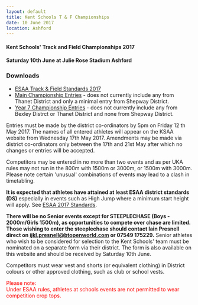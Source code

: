 ```yaml
---
layout: default
title: Kent Schools T & F Championships
date: 10 June 2017
location: Ashford
---
```


#### Kent Schools' Track and Field Championships 2017

#### Saturday 10th June at Julie Rose Stadium Ashford

<div class="panel panel-info">
    <div class="panel-heading">
        <h3 class="panel-title">Downloads</h3>
    </div>
    <div class="panel-body">
        <ul>
            <li><a href="/files/events/16-17/2017-06-10-kent-schools-t-and-f-championships/ESAA-T-F-Standards-2017.xlsx">ESAA Track & Field Standards 2017</a></li>
            <li><a href="/files/events/16-17/2017-06-10-kent-schools-t-and-f-championships/Kent-School-TF-Championship-Entry-Submission-2017.pdf">Main Championship Entries</a> - does not currently include any from Thanet District and only a minimal entry from Shepway District.</li>
            <li><a href="/files/events/16-17/2017-06-10-kent-schools-t-and-f-championships/Kent-School-Year-7-TF-Championship-Entry-Submission-2017.pdf">Year 7 Championship Entries</a> - does not currently include any from Bexley Distrct or Thanet District and none from Shepway District.</li>
        </ul>
    </div>
</div>

Entries must be made by the district co-ordinators by 5pm on Friday 12 th May 2017. The names of all entered athletes will appear on the KSAA website from Wednesday 17th May  2017. Amendments may be made via district co-ordinators only between the 17th and 21st May after which no changes or entries will be accepted.

Competitors may be entered in no more than two events and as per UKA rules may not run in the 800m with 1500m or 3000m, or 1500m with 3000m. Please note certain 'unusual' combinations of events may lead to a clash in timetabling.

**It is expected that athletes have attained at least ESAA district standards (DS)** especially in events such as High Jump where a minimum start height will apply. See [ESAA 2017 Standards](/files/events/16-17/2017-06-10-kent-schools-t-and-f-championships/ESAA-T-F-Standards-2017.xlsx).

**There will be no Senior events except for STEEPLECHASE (Boys - 2000m/Girls 1500m), as opportunities to compete over chase are limited. Those wishing to enter the steeplechase should contact Iain Presnell direct on ijkl.presnell@btopenworld.com or 07549 175229.**
Senior athletes who wish to be considered for selection to the Kent Schools' team must be nominated on a separate form via their district. The form is also available on this website and should be received by Saturday 10th June.

Competitors must wear vest and shorts (or equivalent clothing) in District colours or other approved clothing, such as club or school vests.

<span style="color: red">Please note: <br />
Under ESAA rules, athletes at schools events are not permitted to wear competition crop tops. </span>
